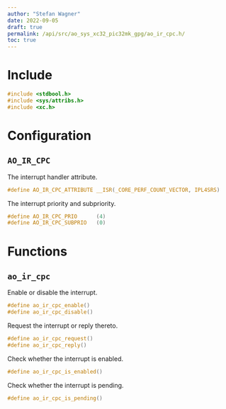 ```yaml
---
author: "Stefan Wagner"
date: 2022-09-05
draft: true
permalink: /api/src/ao_sys_xc32_pic32mk_gpg/ao_ir_cpc.h/
toc: true
---
```


# Include

```c
#include <stdbool.h>
#include <sys/attribs.h>
#include <xc.h>
```

# Configuration

## `AO_IR_CPC`

The interrupt handler attribute.

```c
#define AO_IR_CPC_ATTRIBUTE __ISR(_CORE_PERF_COUNT_VECTOR, IPL4SRS)
```

The interrupt priority and subpriority.

```c
#define AO_IR_CPC_PRIO      (4)
#define AO_IR_CPC_SUBPRIO   (0)
```

# Functions

## `ao_ir_cpc`

Enable or disable the interrupt.

```c
#define ao_ir_cpc_enable()
#define ao_ir_cpc_disable()
```

Request the interrupt or reply thereto.

```c
#define ao_ir_cpc_request()
#define ao_ir_cpc_reply()
```

Check whether the interrupt is enabled.

```c
#define ao_ir_cpc_is_enabled()
```

Check whether the interrupt is pending.

```c
#define ao_ir_cpc_is_pending()
```
